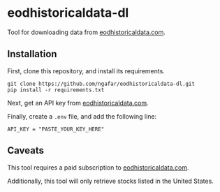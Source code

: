 # eodhistoricaldata-dl

Tool for downloading data from [eodhistoricaldata.com](eodhistoricaldata.com).

## Installation

First, clone this repository, and install its requirements.

```
git clone https://github.com/ngafar/eodhistoricaldata-dl.git
pip install -r requirements.txt
```

Next, get an API key from [eodhistoricaldata.com](eodhistoricaldata.com).

Finally, create a `.env` file, and add the following line:

```
API_KEY = "PASTE_YOUR_KEY_HERE"
```

## Caveats

This tool requires a paid subscription to [eodhistoricaldata.com](eodhistoricaldata.com).

Additionally, this tool will only retrieve stocks listed in the United States. 